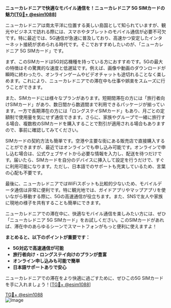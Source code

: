 **ニューカレドニアで快適なモバイル通信を！ニューカレドニア 5G SIMカードの魅力[[TG💪+ @esim1088](https://t.me/s/esim1088)]**

ニューカレドニアは南太平洋に位置する美しい島国として知られていますが、観光やビジネスで訪れる際には、スマホやタブレットのモバイル通信が必要不可欠です。特に最近では、5G通信が急速に普及しており、高速かつ安定したインターネット接続が求められる時代です。そこでおすすめしたいのが、「ニューカレドニア 5G SIMカード」です。

まず、このSIMカードは5G対応機種を持っている方におすすめです。5Gの最大の特徴はその驚異的な速度と低遅延です。例えば、画像や動画のダウンロードが瞬時に終わったり、オンラインゲームやビデオチャットも途切れることなく楽しめます。これにより、ニューカレドニアでの滞在中も仕事や娯楽をスムーズに行うことができます。

また、SIMカードには様々なプランがあります。短期間滞在の方には「旅行者向けSIMカード」があり、数日間から数週間まで利用できるパッケージが揃っています。一方で長期滞在の方には「ロングステイSIMカード」もあり、月ごとの定額制で使用量を気にせず通信できます。さらに、家族やグループで一緒に旅行する場合、複数枚のSIMカードを購入することで割引が適用される場合もありますので、事前に確認してみてください。

SIMカードの契約方法も簡単です。空港や主要な街にある販売店で直接購入することができますが、最近ではオンラインでも申し込み可能です。オンラインで申し込む場合は、公式ウェブサイトから必要な情報を入力し、配送を待つだけです。届いたら、SIMカードを自分のデバイスに挿入して設定を行うだけで、すぐに利用可能になります。ただし、日本語でのサポートも充実しているため、言葉の心配も不要です。

最後に、ニューカレドニアではWiFiスポットも比較的少ないため、モバイルデータ通信は非常に便利です。特に観光地では、ガイドアプリやマップアプリを使いながら移動する際に、5Gの高速通信が役立ちます。また、SNSで友人や家族に現地の様子を共有することも簡単にできます。

ニューカレドニアでの滞在中に、快適なモバイル通信を楽しみたい方には、ぜひ「ニューカレドニア 5G SIMカード」をお試しください。このSIMカードがあれば、滞在中のあらゆるシーンでスマートフォンがもっと便利に使えますよ！

**まとめると、以下のポイントが重要です：**
- **5G対応で高速通信が可能**
- **旅行者向け・ロングステイ向けのプランが豊富**
- **オンライン申し込みも可能で簡単**
- **日本語サポートありで安心**

ニューカレドニアでの滞在をより快適に過ごすために、ぜひこの5G SIMカードを手に入れましょう！[[TG💪+ @esim1088](https://t.me/s/esim1088)]

[TG💪+ @esim1088](https://t.me/s/esim1088)  
![Image](https://i.postimg.cc/Y0z9fWf4/image.png)